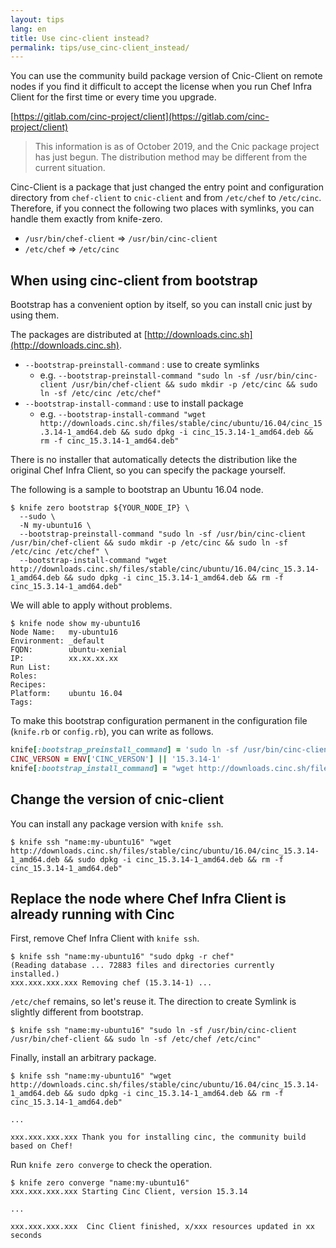 ```yaml
---
layout: tips
lang: en
title: Use cinc-client instead?
permalink: tips/use_cinc-client_instead/
---
```


You can use the community build package version of Cnic-Client on remote nodes if you find it difficult to accept the license when you run Chef Infra Client for the first time or every time you upgrade.

[https://gitlab.com/cinc-project/client](https://gitlab.com/cinc-project/client)

> This information is as of October 2019, and the Cnic package project has just begun. The distribution method may be different from the current situation.

Cinc-Client is a package that just changed the entry point and configuration directory from `chef-client` to `cnic-client` and from `/etc/chef` to `/etc/cinc`.  
Therefore, if you connect the following two places with symlinks, you can handle them exactly from knife-zero.

- `/usr/bin/chef-client` => `/usr/bin/cinc-client`
- `/etc/chef` => `/etc/cinc`

## When using cinc-client from bootstrap

Bootstrap has a convenient option by itself, so you can install cnic just by using them.

The packages are distributed at [http://downloads.cinc.sh](http://downloads.cinc.sh).

- `--bootstrap-preinstall-command` : use to create symlinks
  - e.g. `--bootstrap-preinstall-command "sudo ln -sf /usr/bin/cinc-client /usr/bin/chef-client && sudo mkdir -p /etc/cinc && sudo ln -sf /etc/cinc /etc/chef"`
- `--bootstrap-install-command` : use to install package
  - e.g. `--bootstrap-install-command "wget http://downloads.cinc.sh/files/stable/cinc/ubuntu/16.04/cinc_15.3.14-1_amd64.deb && sudo dpkg -i cinc_15.3.14-1_amd64.deb && rm -f cinc_15.3.14-1_amd64.deb"`

There is no installer that automatically detects the distribution like the original Chef Infra Client, so you can specify the package yourself.

The following is a sample to bootstrap an Ubuntu 16.04 node.


```shell
$ knife zero bootstrap ${YOUR_NODE_IP} \
  --sudo \
  -N my-ubuntu16 \
  --bootstrap-preinstall-command "sudo ln -sf /usr/bin/cinc-client /usr/bin/chef-client && sudo mkdir -p /etc/cinc && sudo ln -sf /etc/cinc /etc/chef" \
  --bootstrap-install-command "wget http://downloads.cinc.sh/files/stable/cinc/ubuntu/16.04/cinc_15.3.14-1_amd64.deb && sudo dpkg -i cinc_15.3.14-1_amd64.deb && rm -f cinc_15.3.14-1_amd64.deb"
```

We will able to apply without problems.

```shell
$ knife node show my-ubuntu16
Node Name:   my-ubuntu16
Environment: _default
FQDN:        ubuntu-xenial
IP:          xx.xx.xx.xx
Run List:    
Roles:       
Recipes:     
Platform:    ubuntu 16.04
Tags:        
```

To make this bootstrap configuration permanent in the configuration file (`knife.rb` or `config.rb`), you can write as follows.

```ruby
knife[:bootstrap_preinstall_command] = 'sudo ln -sf /usr/bin/cinc-client /usr/bin/chef-client && sudo mkdir -p /etc/cinc && sudo ln -sf /etc/cinc /etc/chef'
CINC_VERSON = ENV['CINC_VERSON'] || '15.3.14-1'
knife[:bootstrap_install_command] = "wget http://downloads.cinc.sh/files/stable/cinc/ubuntu/16.04/cinc_#{CINC_VERSON}_amd64.deb && sudo dpkg -i cinc_#{CINC_VERSON}_amd64.deb"
```


## Change the version of cnic-client

You can install any package version with `knife ssh`.

```shell
$ knife ssh "name:my-ubuntu16" "wget http://downloads.cinc.sh/files/stable/cinc/ubuntu/16.04/cinc_15.3.14-1_amd64.deb && sudo dpkg -i cinc_15.3.14-1_amd64.deb && rm -f cinc_15.3.14-1_amd64.deb"
```


## Replace the node where Chef Infra Client is already running with Cinc

First, remove Chef Infra Client with `knife ssh`.

```shell
$ knife ssh "name:my-ubuntu16" "sudo dpkg -r chef"
(Reading database ... 72883 files and directories currently installed.)
xxx.xxx.xxx.xxx Removing chef (15.3.14-1) ...
```

`/etc/chef` remains, so let's reuse it. The direction to create Symlink is slightly different from bootstrap.

```
$ knife ssh "name:my-ubuntu16" "sudo ln -sf /usr/bin/cinc-client /usr/bin/chef-client && sudo ln -sf /etc/chef /etc/cinc"
```

Finally, install an arbitrary package.

```shell
$ knife ssh "name:my-ubuntu16" "wget http://downloads.cinc.sh/files/stable/cinc/ubuntu/16.04/cinc_15.3.14-1_amd64.deb && sudo dpkg -i cinc_15.3.14-1_amd64.deb && rm -f cinc_15.3.14-1_amd64.deb"

...

xxx.xxx.xxx.xxx Thank you for installing cinc, the community build based on Chef!
```

Run `knife zero converge` to check the operation.

```shell
$ knife zero converge "name:my-ubuntu16"
xxx.xxx.xxx.xxx Starting Cinc Client, version 15.3.14

...

xxx.xxx.xxx.xxx  Cinc Client finished, x/xxx resources updated in xx seconds
```
